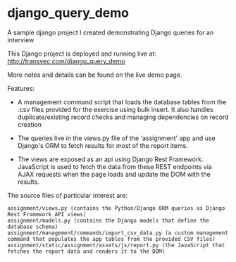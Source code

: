 # django_query_demo

A sample django project I created demonstrating Django queries for an interview

This Django project is deployed and running live at: http://transvec.com/django_query_demo

More notes and details can be found on the live demo page.

Features:
- A management command script that loads the  database tables from the .csv files provided for the exercise using bulk insert. It
  also handles duplicate/existing record checks and managing dependencies on record creation

- The queries live in the views.py file of the 'assignment' app and use Django's ORM to fetch results for most of the report items.

- The views are exposed as an api using Django Rest Framework. JavaScript is used to fetch the data from these REST endpoints via AJAX
  requests when the page loads and update the DOM with the results.

The source files of particular interest are:

    assignment/views.py (contains the Python/Django ORM queries as Django Rest Framework API views)
    assignment/models.py (contains the Django models that define the database schema)
    assignment/management/commands/import_csv_data.py (a custom management command that populates the app tables from the provided CSV files)
    assignment/static/assignment/assets/js/report.py (the JavaScript that fetches the report data and renders it to the DOM)

